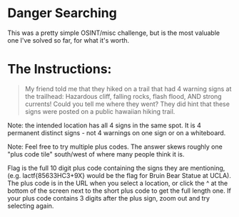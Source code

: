 # Danger Searching
This was a pretty simple OSINT/misc challenge, but is the most valuable one I've solved so far, for what it's worth.
# The Instructions:
> My friend told me that they hiked on a trail that had 4 warning signs at the trailhead: Hazardous cliff, falling rocks, flash flood, AND strong currents! Could you tell me where they went? They did hint that these signs were posted on a public hawaiian hiking trail.

Note: the intended location has all 4 signs in the same spot. It is 4 permanent distinct signs - not 4 warnings on one sign or on a whiteboard.

Note: Feel free to try multiple plus codes. The answer skews roughly one "plus code tile" south/west of where many people think it is.

Flag is the full 10 digit plus code containing the signs they are mentioning, (e.g. lactf{85633HC3+9X} would be the flag for Bruin Bear Statue at UCLA). The plus code is in the URL when you select a location, or click the ^ at the bottom of the screen next to the short plus code to get the full length one. If your plus code contains 3 digits after the plus sign, zoom out and try selecting again.
